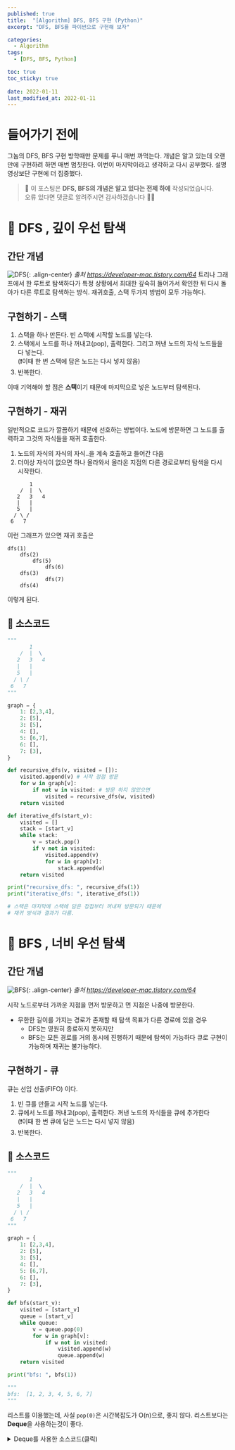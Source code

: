 ```yaml
---
published: true
title:  "[Algorithm] DFS, BFS 구현 (Python)"
excerpt: "DFS, BFS를 파이썬으로 구현해 보자"

categories:
  - Algorithm
tags:
  - [DFS, BFS, Python]

toc: true
toc_sticky: true
 
date: 2022-01-11
last_modified_at: 2022-01-11
---
```


# 들어가기 전에
그놈의 DFS, BFS 구현 방학때만 문제를 푸니 매번 까먹는다. 개념은 알고 있는데 오랜만에 구현하려 하면 매번 멈칫한다. 이번이 마지막이라고 생각하고 다시 공부했다. 설명 영상보단 구현에 더 집중했다.

> 📢 이 포스팅은 **DFS, BFS의 개념은 알고 있다는 전제 하에** 작성되었습니다.<br>
> 오류 있다면 댓글로 알려주시면 감사하겠습니다 🙇‍♀️

# 📍 DFS , 깊이 우선 탐색

## 간단 개념
![DFS](https://blog.kakaocdn.net/dn/xC9Vq/btqB8n5A25K/GyOf4iwqu8euOyhwtFuyj1/img.gif){: .align-center}
*출처 https://developer-mac.tistory.com/64*
트리나 그래프에서 한 루트로 탐색하다가 특정 상황에서 최대한 깊숙히 들어가서 확인한 뒤 다시 돌아가 다른 루트로 탐색하는 방식. 재귀호출, 스택 두가지 방법이 모두 가능하다.

## 구현하기 - 스택
1. 스택을 하나 만든다. 빈 스택에 시작할 노드를 넣는다.
2. 스택에서 노드를 하나 꺼내고(pop), 출력한다. 그리고 꺼낸 노드의 자식 노드들을 다 넣는다.<br>
   (❗이때 한 번 스택에 담은 노드는 다시 넣지 않음)
3. 반복한다.

이때 기억해야 할 점은 **스택**이기 때문에 마지막으로 넣은 노드부터 탐색된다.

## 구현하기 - 재귀
일반적으로 코드가 깔끔하기 때문에 선호하는 방법이다. 노드에 방문하면 그 노드를 출력하고 그것의 자식들을 재귀 호출한다.

1. 노드의 자식의 자식의 자식..을 계속 호출하고 들어간 다음
2. 더이상 자식이 없으면 하나 올라와서 올라온 지점의 다른 경로로부터 탐색을 다시 시작한다.

```text
       1
    /  |  \
   2   3   4
   |   |
   5   |
  / \ /
 6   7
```
이런 그래프가 있으면 재귀 호출은
```text
dfs(1)
    dfs(2)
        dfs(5)
            dfs(6)
    dfs(3)
            dfs(7)
    dfs(4)
```
이렇게 된다.

## 📃 소스코드
```python
"""
       1
    /  |  \
   2   3   4
   |   |
   5   |
  / \ /
 6   7
"""

graph = {
    1: [2,3,4],
    2: [5],
    3: [5],
    4: [],
    5: [6,7],
    6: [],
    7: [3],
}

def recursive_dfs(v, visited = []):
    visited.append(v) # 시작 정점 방문
    for w in graph[v]:
        if not w in visited: # 방문 하지 않았으면
            visited = recursive_dfs(w, visited)
    return visited

def iterative_dfs(start_v):
    visited = []
    stack = [start_v]
    while stack:
        v = stack.pop()
        if v not in visited:
            visited.append(v)
            for w in graph[v]:
                stack.append(w)
    return visited

print("recursive_dfs: ", recursive_dfs(1))
print("iterative_dfs: ", iterative_dfs(1))

# 스택은 마지막에 스택에 담은 정점부터 꺼내져 방문되기 때문에
# 재귀 방식과 결과가 다름.
```

# 📍 BFS , 너비 우선 탐색

## 간단 개념
![BFS](https://blog.kakaocdn.net/dn/c305k7/btqB5E2hI4r/ea7vFo08tkDYo4c8wkfVok/img.gif){: .align-center}
*출처 https://developer-mac.tistory.com/64*

시작 노드로부터 가까운 지점을 먼저 방문하고 먼 지점은 나중에 방문한다.
- 무한한 길이를 가지는 경로가 존재할 때 탐색 목표가 다른 경로에 있을 경우
  - DFS는 영원히 종료하지 못하지만
  - BFS는 모든 경로를 거의 동시에 진행하기 때문에 탐색이 가능하다
큐로 구현이 가능하며 재귀는 불가능하다.

## 구현하기 - 큐
큐는 선입 선출(FIFO) 이다.

1. 빈 큐를 만들고 시작 노드를 넣는다.
2. 큐에서 노드를 꺼내고(pop), 출력한다. 꺼낸 노드의 자식들을 큐에 추가한다<br>
   (❗이때 한 번 큐에 담은 노드는 다시 넣지 않음)
3. 반복한다.

## 📃 소스코드
```python
"""
       1
    /  |  \
   2   3   4
   |   |
   5   |
  / \ /
 6   7
"""

graph = {
    1: [2,3,4],
    2: [5],
    3: [5],
    4: [],
    5: [6,7],
    6: [],
    7: [3],
}

def bfs(start_v):
    visited = [start_v]
    queue = [start_v]
    while queue:
        v = queue.pop(0)
        for w in graph[v]:
            if w not in visited:
                visited.append(w)
                queue.append(w)
    return visited

print("bfs: ", bfs(1))

"""
bfs:  [1, 2, 3, 4, 5, 6, 7]
"""
```
리스트를 이용했는데, 사실 `pop(0)`은 시간복잡도가 O(n)으로, 좋지 않다. 리스트보다는 **Deque**을 사용하는것이 좋다.<br>

<details>
<summary>Deque를 사용한 소스코드(클릭)</summary>
<div markdown="1">
```python
from collections import deque

def bfs(start_v):
    visited = [start_v]
    deq = deque()
    deq.append(start_v)
    while deq:
        v = deq.popleft()
        for w in graph[v]:
            if w not in visited:
                visited.append(w)
                deq.append(w)
    return visited
```
</div>
</details>

# 🌈 추천하는 설명 영상
이 분이 설명해주시는 알고리즘은 이해 못할 자신이 없다. 강추한다.
<iframe width="894" height="512" src="https://www.youtube.com/embed/_hxFgg7TLZQ" title="YouTube video player" frameborder="0" allow="accelerometer; autoplay; clipboard-write; encrypted-media; gyroscope; picture-in-picture" allowfullscreen></iframe>

<br>